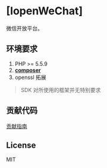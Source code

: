 # [IopenWeChat]

微信开放平台。


## 环境要求

1. PHP >= 5.5.9
2. **[composer](https://getcomposer.org/)**
3. openssl 拓展

> SDK 对所使用的框架并无特别要求


## 贡献代码

[贡献指南](CONTRIBUTING.md)

## License

MIT
